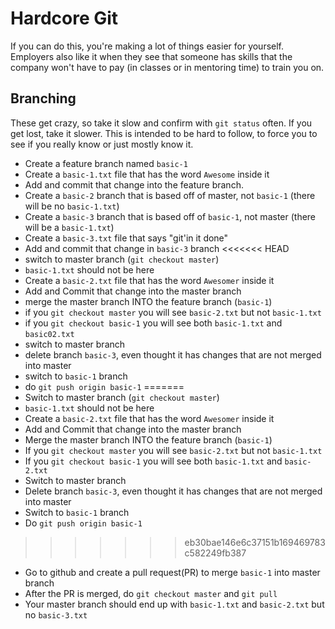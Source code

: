 # Hardcore Git

If you can do this, you're making a lot of things easier for yourself.  Employers also like it when they see that someone has skills that the company won't have to pay (in classes or in mentoring time) to train you on.

## Branching

These get crazy, so take it slow and confirm with `git status` often.  If you get lost, take it slower.  This is intended to be hard to follow, to force you to see if you really know or just mostly know it.

* Create a feature branch named `basic-1`
* Create a `basic-1.txt` file that has the word `Awesome` inside it
* Add and commit that change into the feature branch.
* Create a `basic-2` branch that is based off of master, not `basic-1` (there will be no `basic-1.txt`)
* Create a `basic-3` branch that is based off of `basic-1`, not master (there will be a `basic-1.txt`)
* Create a `basic-3.txt` file that says "git'in it done"
* Add and commit that change in `basic-3` branch
<<<<<<< HEAD
* switch to master branch (`git checkout master`)
* `basic-1.txt` should not be here
* Create a `basic-2.txt` file that has the word `Awesomer` inside it
* Add and Commit that change into the master branch
* merge the master branch INTO the feature branch (`basic-1`)
* if you `git checkout master` you will see `basic-2.txt` but not `basic-1.txt`
* if you `git checkout basic-1` you will see both `basic-1.txt` and `basic02.txt`
* switch to master branch
* delete branch `basic-3`, even thought it has changes that are not merged into master
* switch to `basic-1` branch
* do `git push origin basic-1`
=======
* Switch to master branch (`git checkout master`)
* `basic-1.txt` should not be here
* Create a `basic-2.txt` file that has the word `Awesomer` inside it
* Add and Commit that change into the master branch
* Merge the master branch INTO the feature branch (`basic-1`)
* If you `git checkout master` you will see `basic-2.txt` but not `basic-1.txt`
* If you `git checkout basic-1` you will see both `basic-1.txt` and `basic-2.txt`
* Switch to master branch
* Delete branch `basic-3`, even thought it has changes that are not merged into master
* Switch to `basic-1` branch
* Do `git push origin basic-1`
>>>>>>> eb30bae146e6c37151b169469783c582249fb387
* Go to github and create a pull request(PR) to merge `basic-1` into master branch
* After the PR is merged, do `git checkout master` and `git pull`
* Your master branch should end up with `basic-1.txt` and `basic-2.txt` but no `basic-3.txt`

